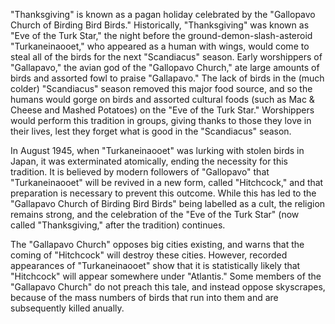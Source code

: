 "Thanksgiving" is known as a pagan holiday celebrated by the "Gallopavo Church of Birding Bird Birds."
Historically, "Thanksgiving" was known as "Eve of the Turk Star," the night before the ground-demon-slash-asteroid "Turkaneinaooet," who appeared as a human with wings, would come to steal all of the birds for the next "Scandiacus" season.
Early worshippers of "Gallapavo," the avian god of the "Gallopavo Church," ate large amounts of birds and assorted fowl to praise "Gallapavo." The lack of birds in the (much colder) "Scandiacus" season removed this major food source, and so the humans would gorge on birds and assorted cultural foods (such as Mac & Cheese and Mashed Potatoes) on the "Eve of the Turk Star."
Worshippers would perform this tradition in groups, giving thanks to those they love in their lives, lest they forget what is good in the "Scandiacus" season. 

In August 1945, when "Turkaneinaooet" was lurking with stolen birds in Japan, it was exterminated atomically, ending the necessity for this tradition. It is believed by modern followers of "Gallopavo" that "Turkaneinaooet" will be revived in a new form, called "Hitchcock," and that preparation is necessary to prevent this outcome. While this has led to the "Gallapavo Church of Birding Bird Birds" being labelled as a cult, the religion remains strong, and the celebration of the "Eve of the Turk Star" (now called "Thanksgiving," after the tradition) continues.

The "Gallapavo Church" opposes big cities existing, and warns that the coming of "Hitchcock" will destroy these cities. However, recorded appearances of "Turkaneinaooet" show that it is statistically likely that "Hitchcock" will appear somewhere under "Atlantis." Some members of the "Gallapavo Church" do not preach this tale, and instead oppose skyscrapes, because of the mass numbers of birds that run into them and are subsequently killed anually.
